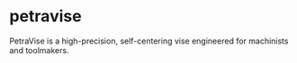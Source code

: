 # petravise
PetraVise is a high-precision, self-centering vise engineered for machinists and toolmakers.
